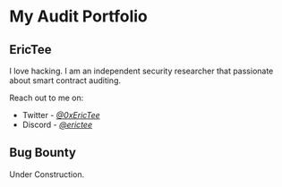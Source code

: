 # My Audit Portfolio

## EricTee

I love hacking. I am an independent security researcher that passionate about smart contract auditing. 

Reach out to me on:
- Twitter - [*@0xEricTee*](https://twitter.com/0xEricTee) 
- Discord - [*@erictee*](https://discord.com/users/940481906464669746)


## Bug Bounty

Under Construction.